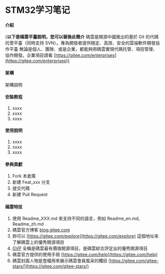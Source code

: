 # STM32学习笔记

#### 介紹
{**以下是碼雲平臺說明，您可以替換此簡介**
碼雲是開源中國推出的基於 Git 的代碼托管平臺（同時支持 SVN）。專為開發者提供穩定、高效、安全的雲端軟件開發協作平臺
無論是個人、團隊、或是企業，都能夠用碼雲實現代碼托管、項目管理、協作開發。企業項目請看 [https://gitee.com/enterprises](https://gitee.com/enterprises)}

#### 架構
架構說明

#### 安裝教程

1. xxxx
2. xxxx
3. xxxx

#### 使用說明

1. xxxx
2. xxxx
3. xxxx

#### 參與貢獻

1. Fork 本倉庫
2. 新建 Feat_xxx 分支
3. 提交代碼
4. 新建 Pull Request


#### 碼雲特技

1. 使用 Readme\_XXX.md 來支持不同的語言，例如 Readme\_en.md, Readme\_zh.md
2. 碼雲官方博客 [blog.gitee.com](https://blog.gitee.com)
3. 妳可以 [https://gitee.com/explore](https://gitee.com/explore) 這個地址來了解碼雲上的優秀開源項目
4. [GVP](https://gitee.com/gvp) 全稱是碼雲最有價值開源項目，是碼雲綜合評定出的優秀開源項目
5. 碼雲官方提供的使用手冊 [https://gitee.com/help](https://gitee.com/help)
6. 碼雲封面人物是壹檔用來展示碼雲會員風采的欄目 [https://gitee.com/gitee-stars/](https://gitee.com/gitee-stars/)